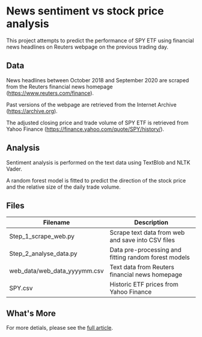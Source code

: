 # News sentiment vs stock price analysis

This project attempts to predict the performance of SPY ETF using financial news headlines on Reuters webpage on the previous trading day.

## Data
News headlines between October 2018 and September 2020 are scraped from the Reuters financial news homepage (https://www.reuters.com/finance).

Past versions of the webpage are retrieved from the Internet Archive (https://archive.org).

The adjusted closing price and trade volume of SPY ETF is retrieved from Yahoo Finance (https://finance.yahoo.com/quote/SPY/history/).


## Analysis
Sentiment analysis is performed on the text data using TextBlob and NLTK Vader. 

A random forest model is fitted to predict the direction of the stock price and the relative size of the daily trade volume.


## Files

|     Filename                        |     Description                                               |
|-------------------------------------|---------------------------------------------------------------|
|     Step_1_scrape_web.py            |     Scrape text data from web and save into   CSV files       |
|     Step_2_analyse_data.py          |     Data pre-processing and fitting random   forest models    |
|     web_data/web_data_yyyymm.csv    |     Text data from Reuters financial news   homepage          |
|     SPY.csv                         |     Historic ETF prices from Yahoo Finance                    |

## What's More

For more detials, please see the [full article](./Report_2.pdf).

